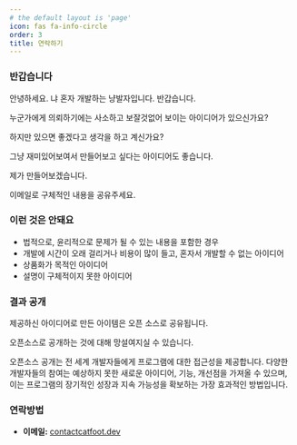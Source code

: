 ```yaml
---
# the default layout is 'page'
icon: fas fa-info-circle
order: 3
title: 연락하기
---
```

### 반갑습니다

안녕하세요. 냐 혼자 개발하는 냥발자입니다. 반갑습니다.

누군가에게 의뢰하기에는 사소하고 보잘것없어 보이는 아이디어가 있으신가요?

하지만 있으면 좋겠다고 생각을 하고 계신가요?

그냥 재미있어보여서 만들어보고 싶다는 아이디어도 좋습니다.

제가 만들어보겠습니다.

이메일로 구체적인 내용을 공유주세요.

### 이런 것은 안돼요

- 법적으로, 윤리적으로 문제가 될 수 있는 내용을 포함한 경우
- 개발에 시간이 오래 걸리거나 비용이 많이 들고, 혼자서 개발할 수 없는 아이디어
- 상품화가 목적인 아이디어
- 설명이 구체적이지 못한 아이디어

### 결과 공개

제공하신 아이디어로 만든 아이템은 오픈 소스로 공유됩니다.

오픈소스로 공개하는 것에 대해 망설여지실 수 있습니다.

오픈소스 공개는 전 세계 개발자들에게 프로그램에 대한 접근성을 제공합니다. 다양한 개발자들의 참여는 예상하지 못한 새로운 아이디어, 기능, 개선점을 가져올 수 있으며, 이는 프로그램의 장기적인 성장과 지속 가능성을 확보하는 가장 효과적인 방법입니다.

### 연락방법

- **이메일:** <a href="javascript:location.href = 'mai' + 'lto:' + ['contact','catfoot.dev'].join('@')">contact<i class="fa-solid fa-at"></i>catfoot.dev</a>
